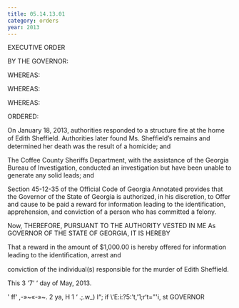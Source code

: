 ```yaml
---
title: 05.14.13.01
category: orders
year: 2013
---
```

 

EXECUTIVE ORDER

BY THE GOVERNOR:

WHEREAS:

WHEREAS:

WHEREAS:

ORDERED:

On January 18, 2013, authorities responded to a structure
fire at the home of Edith Sheffield. Authorities later found
Ms. Shefﬁeld’s remains and determined her death was the
result of a homicide; and

The Coffee County Sheriffs Department, with the assistance
of the Georgia Bureau of Investigation, conducted an
investigation but have been unable to generate any solid
leads; and

Section 45-12-35 of the Official Code of Georgia Annotated
provides that the Governor of the State of Georgia is
authorized, in his discretion, to Offer and cause to be paid a
reward for information leading to the identification,
apprehension, and conviction of a person who has
committed a felony.

Now, THEREFORE, PURSUANT TO THE AUTHORITY VESTED
IN ME As GOVERNOR OF THE STATE OF GEORGIA, IT IS
HEREBY

That a reward in the amount of $1,000.00 is hereby offered
for information leading to the identiﬁcation, arrest and

conviction of the individual(s) responsible for the murder of
Edith Sheffield.

This 3 '7’ ‘ day of May, 2013.

' ff‘ ,-»~«-»~.
2 ya, H 1 ‘ .;.w_) I“;
if \‘E:i:?5:’t,’1;r‘t="'i,  st
GOVERNOR

